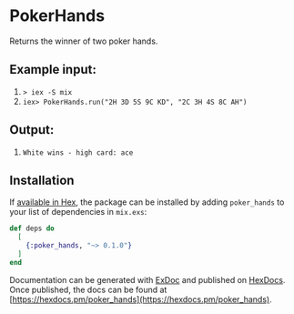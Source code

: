 # PokerHands

Returns the winner of two poker hands.

## Example input:
1. `> iex -S mix`
2. `iex> PokerHands.run("2H 3D 5S 9C KD", "2C 3H 4S 8C AH")`

## Output:
1. `White wins - high card: ace`

## Installation

If [available in Hex](https://hex.pm/docs/publish), the package can be installed
by adding `poker_hands` to your list of dependencies in `mix.exs`:

```elixir
def deps do
  [
    {:poker_hands, "~> 0.1.0"}
  ]
end
```

Documentation can be generated with [ExDoc](https://github.com/elixir-lang/ex_doc)
and published on [HexDocs](https://hexdocs.pm). Once published, the docs can
be found at [https://hexdocs.pm/poker_hands](https://hexdocs.pm/poker_hands).

